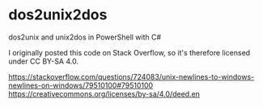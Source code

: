 # dos2unix2dos
dos2unix and unix2dos in PowerShell with C#

I originally posted this code on Stack Overflow, so it's therefore licensed under CC BY-SA 4.0.

https://stackoverflow.com/questions/724083/unix-newlines-to-windows-newlines-on-windows/79510100#79510100
https://creativecommons.org/licenses/by-sa/4.0/deed.en
